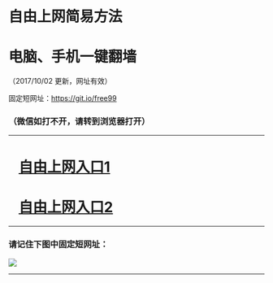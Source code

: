﻿# 自由上网简易方法

# 电脑、手机一键翻墙

（2017/10/02 更新，网址有效）

固定短网址：https://git.io/free99

### （微信如打不开，请转到浏览器打开）


***





# &nbsp;&nbsp; <a href="http://ft463923852.fwtz-zhenx1001.xyz/fwqtz01.html?t=10020014636 " target="_blank">自由上网入口1</a>
# &nbsp;&nbsp; <a href="http://ft51268991.fw-tzzhen1002.xyz/fwqtz02.html?t=100200129392 " target="_blank">自由上网入口2</a>
***

### 请记住下图中固定短网址：

<img src="https://s3-us-west-2.amazonaws.com/fwq-1001/yjfq-20170905okok.png" /> 


***

